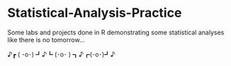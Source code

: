 # Statistical-Analysis-Practice
Some labs and projects done in R demonstrating some statistical analyses like there is no tomorrow...

♪┏ ( ･o･) ┛♪┗ (･o･ ) ┓♪┏(･o･)┛♪
